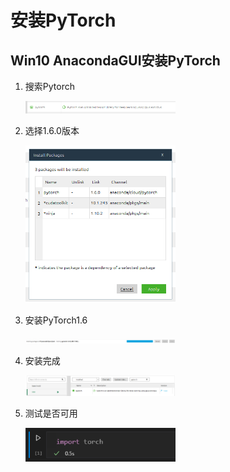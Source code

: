 # 安装PyTorch

## Win10 AnacondaGUI安装PyTorch

1. 搜索Pytorch

    <img src="img1.png" width="50%;" />

2. 选择1.6.0版本

    <img src="img2.png" width="50%;" />

3. 安装PyTorch1.6

    <img src="img3.png" width="50%;" />

4. 安装完成

    <img src="img4.png" width="50%;" />

5. 测试是否可用

    <img src="img5.png" width="50%;" />



